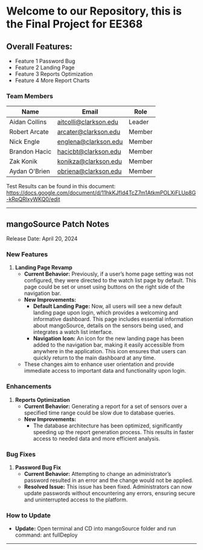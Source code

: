 # Welcome to our Repository, this is the Final Project for EE368 #

## Overall Features: ## 
- Feature 1 Password Bug
- Feature 2 Landing Page
- Feature 3 Reports Optimization
- Feature 4 More Report Charts


### Team Members

| Name          | Email                    | Role    |
|---------------|--------------------------|---------|
| Aidan Collins | aitcolli@clarkson.edu    | Leader  |
| Robert Arcate | arcater@clarkson.edu     | Member  |
| Nick Engle    | englena@clarkson.edu     | Member  |
| Brandon Hacic | hacicbt@clarkson.edu     | Member  |
| Zak Konik     | konikza@clarkson.edu     | Member  |
| Aydan O'Brien | obriena@clarkson.edu     | Member  |

Test Results can be found in this document:
https://docs.google.com/document/d/11hkKJfId4TcZ7m1AtkmPOLXiFLUp8G-kRpQRlxyWKQ0/edit

------------------------------------------------------------------------------------------------------------------------------------


## mangoSource Patch Notes 

Release Date: April 20, 2024


### New Features

1. **Landing Page Revamp**
   - **Current Behavior:** Previously, if a user’s home page setting was not configured, they were directed to the watch list page by default. This page could be set or unset using buttons on the right side of the navigation bar.
   - **New Improvements:**
     - **Default Landing Page:** Now, all users will see a new default landing page upon login, which provides a welcoming and informative dashboard. This page includes essential information about mangoSource, details on the sensors being used, and integrates a watch list interface.
     - **Navigation Icon:** An icon for the new landing page has been added to the navigation bar, making it easily accessible from anywhere in the application. This icon ensures that users can quickly return to the main dashboard at any time.
   - These changes aim to enhance user orientation and provide immediate access to important data and functionality upon login.

### Enhancements

1. **Reports Optimization**
   - **Current Behavior:** Generating a report for a set of sensors over a specified time range could be slow due to database queries.
   - **New Improvements:**
     - The database architecture has been optimized, significantly speeding up the report generation process. This results in faster access to needed data and more efficient analysis.

### Bug Fixes

1. **Password Bug Fix**
   - **Current Behavior:** Attempting to change an administrator’s password resulted in an error and the change would not be applied.
   - **Resolved Issue:** This issue has been fixed. Administrators can now update passwords without encountering any errors, ensuring secure and uninterrupted access to the platform.

### How to Update

- **Update:** Open terminal and CD into mangoSource folder and run command: ant fullDeploy



------------------------------------------------------------------------------------------------------------------------------------

